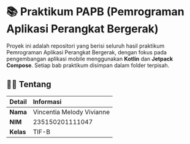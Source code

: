 # 📚 Praktikum PAPB (Pemrograman Aplikasi Perangkat Bergerak)

Proyek ini adalah repositori yang berisi seluruh hasil praktikum Pemrograman Aplikasi Perangkat Bergerak, dengan fokus pada pengembangan aplikasi mobile menggunakan **Kotlin** dan **Jetpack Compose**. Setiap bab praktikum disimpan dalam folder terpisah. 

## 🧑‍🎓 Tentang

| Detail | Informasi |
| :--- | :--- |
| **Nama** | Vincentia Melody Vivianne |
| **NIM** | 235150201111047 |
| **Kelas** | TIF-B |
